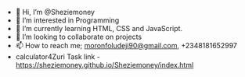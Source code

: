 - 👋 Hi, I’m @Sheziemoney
- 👀 I’m interested in Programming
- 🌱 I’m currently learning HTML, CSS and JavaScript.
- 💞️ I’m looking to collaborate on projects 
- 📫 How to reach me; moronfoludeji90@gmail.com, +2348181652997
- 
  calculator4Zuri Task link - https://sheziemoney.github.io/Sheziemoney/index.html

<!---
Sheziemoney/Sheziemoney is a ✨ special ✨ repository because its `README.md` (this file) appears on your GitHub profile.
You can click the Preview link to take a look at your changes.
--->
